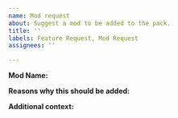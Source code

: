 ```yaml
---
name: Mod request
about: Suggest a mod to be added to the pack.
title: ''
labels: Feature Request, Mod Request
assignees: ''

---
```


<!--
Before submitting an issue:
First, check if your request has been submitted before. If it has, please don't submit a duplicate.
Then, check if you're on the latest Divine Journey 2 version. If not, please update first.
Finally, fill out the entire form by replacing the comments (text surrounded by <!-- --​>). Please be aware that new mods are unlikely to be added, given the effort required to balance and integrate them. Remember that you are free to add any mod to your personal version of the pack.
-->

**Mod Name:**
<!--
Provide the name of the mod, and link its Curseforge page. If it does not have a Curseforge page, the mod cannot be accepted.
-->

**Reasons why this should be added:**
<!--
Sensible points on why the modpack would be "better" if this was added.
Ex. "Would improve the gameplay because ..."
-->

**Additional context:**
<!--
Add any other context or screenshots about the mod request here.
-->